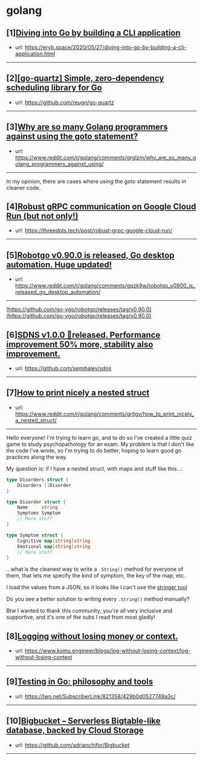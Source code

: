 # golang
## [1][Diving into Go by building a CLI application](https://www.reddit.com/r/golang/comments/grgvlu/diving_into_go_by_building_a_cli_application/)
- url: https://eryb.space/2020/05/27/diving-into-go-by-building-a-cli-application.html
---

## [2][[go-quartz] Simple, zero-dependency scheduling library for Go](https://www.reddit.com/r/golang/comments/grft7q/goquartz_simple_zerodependency_scheduling_library/)
- url: https://github.com/reugn/go-quartz
---

## [3][Why are so many Golang programmers against using the goto statement?](https://www.reddit.com/r/golang/comments/grglzm/why_are_so_many_golang_programmers_against_using/)
- url: https://www.reddit.com/r/golang/comments/grglzm/why_are_so_many_golang_programmers_against_using/
---
In my opinion, there are cases where using the goto statement results in cleaner code.
## [4][Robust gRPC communication on Google Cloud Run (but not only!)](https://www.reddit.com/r/golang/comments/grhm3e/robust_grpc_communication_on_google_cloud_run_but/)
- url: https://threedots.tech/post/robust-grpc-google-cloud-run/
---

## [5][Robotgo v0.90.0 is released, Go desktop automation. Huge updated!](https://www.reddit.com/r/golang/comments/gqzk9w/robotgo_v0900_is_released_go_desktop_automation/)
- url: https://www.reddit.com/r/golang/comments/gqzk9w/robotgo_v0900_is_released_go_desktop_automation/
---
[https://github.com/go-vgo/robotgo/releases/tag/v0.90.0](https://github.com/go-vgo/robotgo/releases/tag/v0.90.0)
## [6][SDNS v1.0.0 🎉released. Performance improvement 50% more, stability also improvement.](https://www.reddit.com/r/golang/comments/gri8ci/sdns_v100_released_performance_improvement_50/)
- url: https://github.com/semihalev/sdns
---

## [7][How to print nicely a nested struct](https://www.reddit.com/r/golang/comments/gritgv/how_to_print_nicely_a_nested_struct/)
- url: https://www.reddit.com/r/golang/comments/gritgv/how_to_print_nicely_a_nested_struct/
---
Hello everyone! I'm trying to learn go, and to do so I've created a little quiz game to study psychopathology for an exam. My problem is that I don't like the code I've wrote, so I'm trying to do better, hoping to learn good go practices along the way. 

My question is: if I have a nested struct, with maps and stuff like this...:

```go
type Disorders struct {
    Disorders []Disorder
}

type Disorder struct {
    Name     string
    Symptoms Symptom
    // More stuff
}

type Symptom struct {
    Cognitive map[string]string
    Emotional map[string]string
    // More stuff
}
```

...what is the cleanest way to write a ```.String()``` method for everyone of them, that lets me specify the kind of symptom, the key of the map, etc.

I load the values from a JSON, so it looks like I can't use the [stringer tool](https://godoc.org/golang.org/x/tools/cmd/stringer)

Do you see a better solution to writing every ```.String()``` method manually? 

Btw I wanted to thank this community, you're all very inclusive and supportive, and it's one of the subs I read from most gladly!
## [8][Logging without losing money or context.](https://www.reddit.com/r/golang/comments/gr238r/logging_without_losing_money_or_context/)
- url: https://www.komu.engineer/blogs/log-without-losing-context/log-without-losing-context
---

## [9][Testing in Go: philosophy and tools](https://www.reddit.com/r/golang/comments/gr4d45/testing_in_go_philosophy_and_tools/)
- url: https://lwn.net/SubscriberLink/821358/429b0d0527749a3c/
---

## [10][Bigbucket – Serverless Bigtable-like database, backed by Cloud Storage](https://www.reddit.com/r/golang/comments/grbfms/bigbucket_serverless_bigtablelike_database_backed/)
- url: https://github.com/adrianchifor/Bigbucket
---

